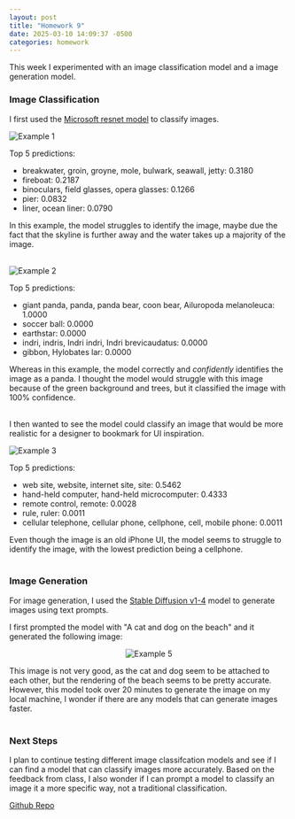 ```yaml
---
layout: post
title: "Homework 9"
date: 2025-03-10 14:09:37 -0500
categories: homework
---
```


This week I experimented with an image classification model and a image generation model.

### Image Classification

I first used the [Microsoft resnet model](https://huggingface.co/microsoft/resnet-50) to classify images.

![Example 1](https://static01.nyt.com/images/2019/05/30/realestate/00skyline-west3-digi/00skyline-west3-digi-superJumbo-v2.jpg)

Top 5 predictions:

- breakwater, groin, groyne, mole, bulwark, seawall, jetty: 0.3180
- fireboat: 0.2187
- binoculars, field glasses, opera glasses: 0.1266
- pier: 0.0832
- liner, ocean liner: 0.0790

In this example, the model struggles to identify the image, maybe due the fact that the skyline is further away and the water takes up a majority of the image.
<br><br>

![Example 2](https://d1jyxxz9imt9yb.cloudfront.net/medialib/5442/image/s768x1300/AdobeStock_199226759_429927_reduced.jpg)

Top 5 predictions:

- giant panda, panda, panda bear, coon bear, Ailuropoda melanoleuca: 1.0000
- soccer ball: 0.0000
- earthstar: 0.0000
- indri, indris, Indri indri, Indri brevicaudatus: 0.0000
- gibbon, Hylobates lar: 0.0000

Whereas in this example, the model correctly and _confidently_ identifies the image as a panda. I thought the model would struggle with this image because of the green background and trees, but it classified the image with 100% confidence.
<br><br>

I then wanted to see the model could classify an image that would be more realistic for a designer to bookmark for UI inspiration.

![Example 3](https://d2w9rnfcy7mm78.cloudfront.net/33753641/original_ccc6b599f845df3a92070981c4efcedc.jpg?1737113859?bc=0)

Top 5 predictions:

- web site, website, internet site, site: 0.5462
- hand-held computer, hand-held microcomputer: 0.4333
- remote control, remote: 0.0028
- rule, ruler: 0.0011
- cellular telephone, cellular phone, cellphone, cell, mobile phone: 0.0011

Even though the image is an old iPhone UI, the model seems to struggle to identify the image, with the lowest prediction being a cellphone.
<br><br>

### Image Generation

For image generation, I used the [Stable Diffusion v1-4](https://huggingface.co/CompVis/stable-diffusion-v1-4) model to generate images using text prompts.

I first prompted the model with "A cat and dog on the beach" and it generated the following image:

<p align="center">
  <img src="/web-journal/assets/hw9/generated_image.png" alt="Example 5">
</p>

This image is not very good, as the cat and dog seem to be attached to each other, but the rendering of the beach seems to be pretty accurate. However, this model took over 20 minutes to generate the image on my local machine, I wonder if there are any models that can generate images faster.
<br><br>

### Next Steps

I plan to continue testing different image classifcation models and see if I can find a model that can classify images more accurately. Based on the feedback from class, I also wonder if I can prompt a model to classify an image it a more specific way, not a traditional classification.

[Github Repo](https://github.com/minhtnguy-DM-GY-9103/HW09)
